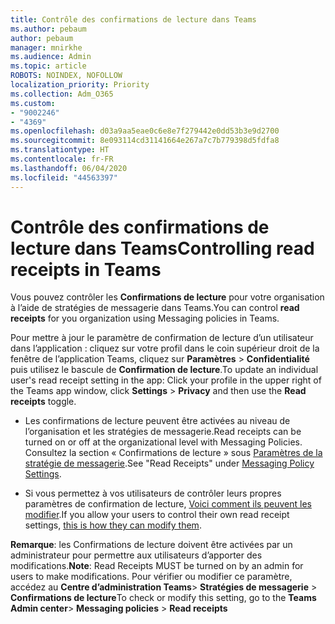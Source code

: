 ```yaml
---
title: Contrôle des confirmations de lecture dans Teams
ms.author: pebaum
author: pebaum
manager: mnirkhe
ms.audience: Admin
ms.topic: article
ROBOTS: NOINDEX, NOFOLLOW
localization_priority: Priority
ms.collection: Adm_O365
ms.custom:
- "9002246"
- "4369"
ms.openlocfilehash: d03a9aa5eae0c6e8e7f279442e0dd53b3e9d2700
ms.sourcegitcommit: 8e093114cd31141664e267a7c7b779398d5fdfa8
ms.translationtype: HT
ms.contentlocale: fr-FR
ms.lasthandoff: 06/04/2020
ms.locfileid: "44563397"
---
```

# <a name="controlling-read-receipts-in-teams"></a><span data-ttu-id="2f36d-102">Contrôle des confirmations de lecture dans Teams</span><span class="sxs-lookup"><span data-stu-id="2f36d-102">Controlling read receipts in Teams</span></span>

<span data-ttu-id="2f36d-103">Vous pouvez contrôler les **Confirmations de lecture** pour votre organisation à l’aide de stratégies de messagerie dans Teams.</span><span class="sxs-lookup"><span data-stu-id="2f36d-103">You can control **read receipts** for you organization using Messaging policies in Teams.</span></span>

<span data-ttu-id="2f36d-104">Pour mettre à jour le paramètre de confirmation de lecture d’un utilisateur dans l’application : cliquez sur votre profil dans le coin supérieur droit de la fenêtre de l’application Teams, cliquez sur **Paramètres** > **Confidentialité** puis utilisez le bascule de **Confirmation de lecture**.</span><span class="sxs-lookup"><span data-stu-id="2f36d-104">To update an individual user's read receipt setting in the app: Click your profile in the upper right of the Teams app window, click **Settings** > **Privacy** and then use the **Read receipts** toggle.</span></span>

- <span data-ttu-id="2f36d-105">Les confirmations de lecture peuvent être activées au niveau de l’organisation et les stratégies de messagerie.</span><span class="sxs-lookup"><span data-stu-id="2f36d-105">Read receipts can be turned on or off at the organizational level with Messaging Policies.</span></span> <span data-ttu-id="2f36d-106">Consultez la section « Confirmations de lecture » sous [Paramètres de la stratégie de messagerie](https://docs.microsoft.com/microsoftteams/messaging-policies-in-teams#messaging-policy-settings).</span><span class="sxs-lookup"><span data-stu-id="2f36d-106">See "Read Receipts" under [Messaging Policy Settings](https://docs.microsoft.com/microsoftteams/messaging-policies-in-teams#messaging-policy-settings).</span></span>

- <span data-ttu-id="2f36d-107">Si vous permettez à vos utilisateurs de contrôler leurs propres paramètres de confirmation de lecture, [Voici comment ils peuvent les modifier](https://docs.microsoft.com/microsoftteams/messaging-policies-in-teams#messaging-policy-settings).</span><span class="sxs-lookup"><span data-stu-id="2f36d-107">If you allow your users to control their own read receipt settings, [this is how they can modify them](https://docs.microsoft.com/microsoftteams/messaging-policies-in-teams#messaging-policy-settings).</span></span> 

<span data-ttu-id="2f36d-108">**Remarque**: les Confirmations de lecture doivent être activées par un administrateur pour permettre aux utilisateurs d’apporter des modifications.</span><span class="sxs-lookup"><span data-stu-id="2f36d-108">**Note**: Read Receipts MUST be turned on by an admin for users to make modifications.</span></span> <span data-ttu-id="2f36d-109">Pour vérifier ou modifier ce paramètre, accédez au **Centre d’administration Teams**> **Stratégies de messagerie** > **Confirmations de lecture**</span><span class="sxs-lookup"><span data-stu-id="2f36d-109">To check or modify this setting, go to the **Teams Admin center**> **Messaging policies** > **Read receipts**</span></span>
